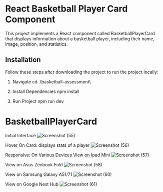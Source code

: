 # React Basketball Player Card Component

This project implements a React component called BasketballPlayerCard that displays information about a basketball player, including their name, image, position, and statistics.

## Installation

Follow these steps after downloading the project to run the project locally:

1. Navigate
   cd .\basketball-assessment\

2. Install Dependencies
    npm install

3. Run Project
    npm run dev

# BasketballPlayerCard
Initial Interface
![Screenshot (55)](https://github.com/user-attachments/assets/5b5344f5-9c7d-4696-bc73-fd8409476799)

Hover On Card: displays stats of a player
![Screenshot (56)](https://github.com/user-attachments/assets/c01c5eb4-dcaa-4233-8008-80540aae98db)

Responsive: On Various Devices
View on Ipad Mini
![Screenshot (57)](https://github.com/user-attachments/assets/7fb4e222-654b-4c59-aaa0-69fb1ce572e8)

View on Asus Zenbook Fold
![Screenshot (58)](https://github.com/user-attachments/assets/ae383e87-0f00-4a30-9839-f7f5dc4f7ecf)

View on Samsung Galaxy A51/71
![Screenshot (60)](https://github.com/user-attachments/assets/d4606728-d8ca-42eb-9ec7-0067f6809462)

View on Google Nest Hub
![Screenshot (61)](https://github.com/user-attachments/assets/e540324d-80ae-467d-8355-95665b747085)
